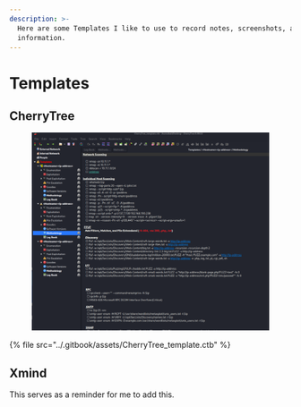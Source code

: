 ```yaml
---
description: >-
  Here are some Templates I like to use to record notes, screenshots, and other
  information.
---
```


# Templates

## CherryTree

<figure><img src="../.gitbook/assets/image.png" alt=""><figcaption></figcaption></figure>

{% file src="../.gitbook/assets/CherryTree_template.ctb" %}

## Xmind

This serves as a reminder for me to add this.
